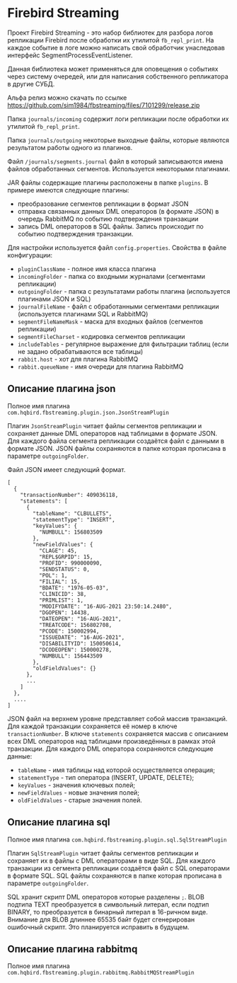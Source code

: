 Firebird Streaming
==================

Проект Firebird Streaming - это набор библиотек для разбора логов репликации Firebird после обработки их утилитой `fb_repl_print`. На каждое событие в логе можно написать свой обработчик унаследовав интерфейс SegmentProcessEventListener.

Данная библиотека может применяться для оповещения о событиях через систему очередей, или для написания собственного репликатора в другие СУБД.

Альфа релиз можно скачать по ссылке https://github.com/sim1984/fbstreaming/files/7101299/release.zip

Папка `journals/incoming` содержит логи репликации после обработки их утилитой `fb_repl_print`.

Папка `journals/outgoing` некоторые выходные файлы, которые являются результатом работы одного из плагинов.

Файл `/journals/segments.journal` файл в который записываются имена файлов обработанных сегментов. Используется некоторыми плагинами.

JAR файлы содержащие плагины расположены в папке `plugins`.
В примере имеются следующие плагины:
* преобразование сегментов репликации в формат JSON
* отправка связанных данных DML операторов (в формате JSON) в очередь RabbitMQ по событию подтверждения транзакции
* запись DML операторов в SQL файлы. Запись происходит по событию подтверждения транзакции.

Для настройки используется файл `config.properties`.
Свойства в файле конфигурации:
* `pluginClassName` - полное имя класса плагина
* `incomingFolder` - папка со входными журналами (сегментами репликации)
* `outgoingFolder` - папка с результатами работы плагина (используется плагинами JSON и SQL)
* `journalFileName` - файл с обработанными сегментами репликации (используется плагинами SQL и RabbitMQ)
* `segmentFileNameMask` - маска для входных файлов (сегментов репликации)
* `segmentFileCharset` - кодировка сегментов репликации
* `includeTables` - регулярное выражение для фильтрации таблиц (если не задано обрабатываются все таблицы)
* `rabbit.host` - хот для плагина RabbitMQ
* `rabbit.queueName` - имя очереди для плагина RabbitMQ

## Описание плагина json

Полное имя плагина `com.hqbird.fbstreaming.plugin.json.JsonStreamPlugin`

Плагин `JsonStreamPlugin` читает файлы сегментов репликации и сохраняет данные DML операторов над таблицами в формате JSON. Для каждого файла сегмента репликации создаётся файл с данными в формате JSON. JSON файлы сохраняются в папке которая прописана в параметре `outgoingFolder`.

Файл JSON имеет следующий формат. 

```
[
  {
    "transactionNumber": 409036118,
    "statements": [
      {
        "tableName": "CLBULLETS",
        "statementType": "INSERT",
        "keyValues": {
          "NUMBULL": 156803509
        },
        "newFieldValues": {
          "CLAGE": 45,
          "REPL$GRPID": 15,
          "PROFID": 990000090,
          "SENDSTATUS": 0,
          "POL": 1,
          "FILIAL": 15,
          "BDATE": "1976-05-03",
          "CLINICID": 38,
          "PRIMLIST": 1,
          "MODIFYDATE": "16-AUG-2021 23:50:14.2480",
          "DGOPEN": 14438,
          "DATEOPEN": "16-AUG-2021",
          "TREATCODE": 156802708,
          "PCODE": 150002994,
          "ISSUEDATE": "16-AUG-2021",
          "DISABILITYID": 150050614,
          "DCODEOPEN": 150000278,
          "NUMBULL": 156443509
        },
        "oldFieldValues": {}
      },
      ...
    ]
  },
  ....
]
```

JSON файл на верхнем уровне представляет собой массив транзакций. Для каждой
транзакции сохраняется её номер в ключе `transactionNumber`. В ключе `statements` сохраняется массив с описанием всех DML операторов над таблицами произведённых в рамках этой транзакции. Для каждого DML оператора сохраняются следующие данные:
* `tableName` - имя таблицы над которой осуществляется операция;
* `statementType` - тип оператора (INSERT, UPDATE, DELETE);
* `keyValues` - значения ключевых полей;
* `newFieldValues` - новые значения полей;
* `oldFieldValues` - старые значения полей.

## Описание плагина sql

Полное имя плагина `com.hqbird.fbstreaming.plugin.sql.SqlStreamPlugin`

Плагин `SqlStreamPlugin` читает файлы сегментов репликации и сохраняет их в файлы с DML операторами в виде SQL. Для каждого транзакции из сегмента репликации создаётся файл с SQL операторами в формате SQL. SQL файлы сохраняются в папке которая прописана в параметре `outgoingFolder`.

SQL хранит скрипт DML операторов которые разделены `;`. BLOB подтипа TEXT преобразуется в символьный литерал, если подтип BINARY, то преобразуется в бинарный литерал в 16-ричном виде. Внимание для BLOB длиннее 65535 байт будет сгенерирован ошибочный скрипт. Это планируется исправить в будущем.

## Описание плагина rabbitmq

Полное имя плагина `com.hqbird.fbstreaming.plugin.rabbitmq.RabbitMQStreamPlugin`